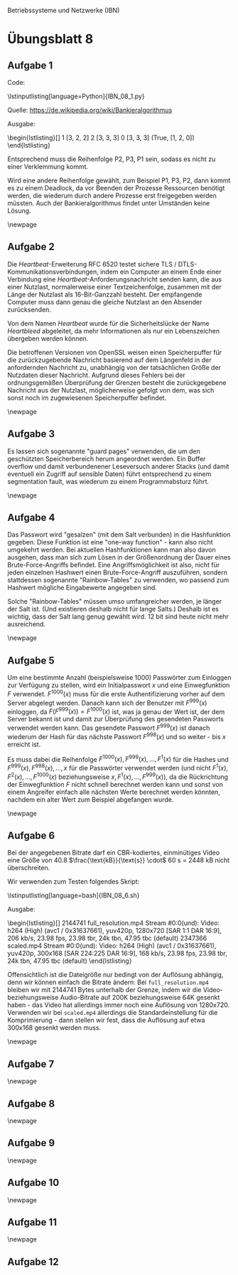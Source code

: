 Betriebssysteme und Netzwerke (IBN)

# Übungsblatt 8

## Aufgabe 1

Code:

\lstinputlisting[language=Python]{IBN_08_1.py}

Quelle: https://de.wikipedia.org/wiki/Bankieralgorithmus

Ausgabe:

\begin{lstlisting}[]
1 [3, 2, 2]
2 [3, 3, 3]
0 [3, 3, 3]
(True, [1, 2, 0])
\end{lstlisting}

Entsprechend muss die Reihenfolge P2, P3, P1 sein, sodass es nicht zu einer Verklemmung kommt.

Wird eine andere Reihenfolge gewählt, zum Beispiel P1, P3, P2, dann kommt es zu einem Deadlock, da vor Beenden der Prozesse Ressourcen benötigt werden, die wiederum durch andere Prozesse erst freigegeben werden müssten. Auch der Bankieralgorithmus findet unter Umständen keine Lösung.

\newpage

## Aufgabe 2

Die *Heartbeat*-Erweiterung RFC 6520 testet sichere TLS / DTLS-Kommunikationsverbindungen, indem ein Computer an einem Ende einer Verbindung eine *Heartbeat*-Anforderungsnachricht senden kann, die aus einer Nutzlast, normalerweise einer Textzeichenfolge, zusammen mit der Länge der Nutzlast als 16-Bit-Ganzzahl besteht. Der empfangende Computer muss dann genau die gleiche Nutzlast an den Absender zurücksenden.

Von dem Namen *Heartbeat* wurde für die Sicherheitslücke der Name *Heartbleed* abgeleitet, da mehr Informationen als nur ein Lebenszeichen übergeben werden können.

Die betroffenen Versionen von OpenSSL weisen einen Speicherpuffer für die zurückzugebende Nachricht basierend auf dem Längenfeld in der anfordernden Nachricht zu, unabhängig von der tatsächlichen Größe der Nutzdaten dieser Nachricht. Aufgrund dieses Fehlers bei der ordnungsgemäßen Überprüfung der Grenzen besteht die zurückgegebene Nachricht aus der Nutzlast, möglicherweise gefolgt von dem, was sich sonst noch im zugewiesenen Speicherpuffer befindet.

\newpage

## Aufgabe 3

Es lassen sich sogenannte "guard pages" verwenden, die um den geschützten Speicherbereich herum angeordnet werden. Ein Buffer overflow und damit verbundenener Leseversuch anderer Stacks (und damit eventuell ein Zugriff auf sensible Daten) führt entsprechend zu einem segmentation fault, was wiederum zu einem Programmabsturz führt.

\newpage

## Aufgabe 4

Das Passwort wird "gesalzen" (mit dem Salt verbunden) in die Hashfunktion gegeben. Diese Funktion ist eine "one-way function" - kann also nicht umgekehrt werden. Bei aktuellen Hashfunktionen kann man also davon ausgehen, dass man sich zum Lösen in der Größenordnung der Dauer eines Brute-Force-Angriffs befindet. Eine Angriffsmöglichkeit ist also, nicht für jeden einzelnen Hashwert einen Brute-Force-Angriff auszuführen, sondern stattdessen sogenannte "Rainbow-Tables" zu verwenden, wo passend zum Hashwert mögliche Eingabewerte angegeben sind.

Solche "Rainbow-Tables" müssen umso umfangreicher werden, je länger der Salt ist. (Und existieren deshalb nicht für lange Salts.) Deshalb ist es wichtig, dass der Salt lang genug gewählt wird. 12 bit sind heute nicht mehr ausreichend.

\newpage

## Aufgabe 5

Um eine bestimmte Anzahl (beispielsweise 1000) Passwörter zum Einloggen zur Verfügung zu stellen, wird ein Initialpasswort $x$ und eine Einwegfunktion $F$ verwendet. $F^{1000}(x)$ muss für die erste Authentifizierung vorher auf dem Server abgelegt werden. Danach kann sich der Benutzer mit $F^{999}(x)$ einloggen, da $F(F^{999}(x)) = F^{1000}(x)$ ist, was ja genau der Wert ist, der dem Server bekannt ist und damit zur Überprüfung des gesendeten Passworts verwendet werden kann. Das gesendete Passwort $F^{999}(x)$ ist danach wiederum der Hash für das nächste Passwort $F^{998}(x)$ und so weiter - bis $x$ erreicht ist.

Es muss dabei die Reihenfolge $F^{1000}(x), F^{999}(x), ..., F^{1}(x)$ für die Hashes und $F^{999}(x), F^{998}(x), ..., x$ für die Passwörter verwendet werden (und nicht $F^{1}(x), F^{2}(x), ..., F^{1000}(x)$ beziehungsweise $x, F^{1}(x), ..., F^{999}(x)$), da die Rückrichtung der Einwegfunktion $F$ nicht schnell berechnet werden kann und sonst von einem Angreifer einfach alle nächsten Werte berechnet werden könnten, nachdem ein alter Wert zum Beispiel abgefangen wurde.

\newpage

## Aufgabe 6

Bei der angegebenen Bitrate darf ein CBR-kodiertes, einminütiges Video eine Größe von 40.8 $\frac{\text{kB}}{\text{s}} \cdot$ 60 s = 2448 kB nicht überschreiten.

Wir verwenden zum Testen folgendes Skript:

\lstinputlisting[language=bash]{IBN_08_6.sh}

Ausgabe:

\begin{lstlisting}[]
2144741 full_resolution.mp4
    Stream #0:0(und): Video: h264 (High) (avc1 / 0x31637661), yuv420p, 1280x720 [SAR 1:1 DAR 16:9], 206 kb/s, 23.98 fps, 23.98 tbr, 24k tbn, 47.95 tbc (default)
2347366 scaled.mp4
    Stream #0:0(und): Video: h264 (High) (avc1 / 0x31637661), yuv420p, 300x168 [SAR 224:225 DAR 16:9], 168 kb/s, 23.98 fps, 23.98 tbr, 24k tbn, 47.95 tbc (default)
\end{lstlisting}

Offensichtlich ist die Dateigröße nur bedingt von der Auflösung abhängig, denn wir können einfach die Bitrate ändern: Bei `full_resolution.mp4` bleiben wir mit 2144741 Bytes unterhalb der Grenze, indem wir die Video- beziehungsweise Audio-Bitrate auf 200K beziehungsweise 64K gesenkt haben - das Video hat allerdings immer noch eine Auflösung von 1280x720. Verwenden wir bei `scaled.mp4` allerdings die Standardeinstellung für die Komprimierung - dann stellen wir fest, dass die Auflösung auf etwa 300x168 gesenkt werden muss.

\newpage

## Aufgabe 7

\newpage

## Aufgabe 8

\newpage

## Aufgabe 9

\newpage

## Aufgabe 10

\newpage

## Aufgabe 11

\newpage

## Aufgabe 12
